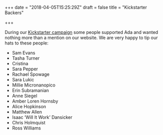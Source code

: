 +++
date = "2018-04-05T15:25:29Z"
draft = false
title = "Kickstarter Backers"

+++


During our [Kickstarter campaign](https://www.kickstarter.com/projects/718137297/adas-adventures-in-science) some people supported Ada and wanted nothing more than a mention on our website. We are very happy to tip our hats to these people:

- Sam Evans
- Tasha Turner
- Cristina
- Sara Pepper
- Rachael Spowage
- Sara Lukic
- Millie Micronanopico
- Erin Subramanian
- Anne Siegel
- Amber Loren Hornsby
- Alice Hopkinson
- Matthew Allen
- Isaac ‘Will It Work’ Dansicker
- Chris Holmquist
- Ross Williams
